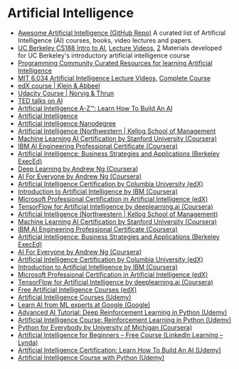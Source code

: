 # Artificial Intelligence

* [Awesome Artificial Intelligence \(GitHub Repo\)](https://github.com/owainlewis/awesome-artificial-intelligence) A curated list of Artificial Intelligence \(AI\) courses, books, video lectures and papers.
* [UC Berkeley CS188 Intro to AI](http://ai.berkeley.edu/home.html), [Lecture Videos](http://ai.berkeley.edu/lecture_videos.html), [2](https://www.youtube.com/watch?v=W1S-HSakPTM) Materials developed for UC Berkeley's introductory artificial intelligence course
* [Programming Community Curated Resources for learning Artificial Intelligence](https://hackr.io/tutorials/learn-artificial-intelligence-ai) 
* [MIT 6.034 Artificial Intelligence Lecture Videos](https://www.youtube.com/playlist?list=PLUl4u3cNGP63gFHB6xb-kVBiQHYe_4hSi), [Complete Course](https://ocw.mit.edu/courses/electrical-engineering-and-computer-science/6-034-artificial-intelligence-fall-2010/)
* [edX course \| Klein & Abbeel](https://courses.edx.org/courses/BerkeleyX/CS188x_1/1T2013/info)
* [Udacity Course \| Norvig & Thrun](https://www.udacity.com/course/intro-to-artificial-intelligence--cs271)
* [TED talks on AI](http://www.ted.com/playlists/310/talks_on_artificial_intelligen)
* ​[Artificial Intelligence A-Z™: Learn How To Build An AI](https://career.guru99.com/recommends/artificialintelligence-1/)​
* ​[Artificial Intelligence](https://career.guru99.com/recommends/artificialintelligence-2/)​
* ​[Artificial Intelligence Nanodegree](https://in.udacity.com/course/artificial-intelligence-nanodegree--nd889)​
* ​[Artificial Intelligence \(Northwestern \| Kellog School of Management](https://digitaldefynd.com/best-artificial-intelligence-courses-training-certifications/#1_Artificial_Intelligence_Northwestern_Kellog_School_of_Management)​
* ​[Machine Learning AI Certification by Stanford University \(Coursera\)](https://digitaldefynd.com/best-artificial-intelligence-courses-training-certifications/#2_Machine_Learning_AI_Certification_by_Stanford_University_Coursera)​
* ​[IBM AI Engineering Professional Certificate \(Coursera\)](https://digitaldefynd.com/best-artificial-intelligence-courses-training-certifications/#3_IBM_AI_Engineering_Professional_Certificate_Coursera)​
* ​[Artificial Intelligence: Business Strategies and Applications \(Berkeley ExecEd\)](https://digitaldefynd.com/best-artificial-intelligence-courses-training-certifications/#4_Artificial_Intelligence_Business_Strategies_and_Applications_Berkeley_ExecEd)​
* ​[Deep Learning by Andrew Ng \(Coursera\)](https://digitaldefynd.com/best-artificial-intelligence-courses-training-certifications/#5_Deep_Learning_by_Andrew_Ng_Coursera)​
* ​[AI For Everyone by Andrew Ng \(Coursera\)](https://digitaldefynd.com/best-artificial-intelligence-courses-training-certifications/#6_AI_For_Everyone_by_Andrew_Ng_Coursera)​
* ​[Artificial Intelligence Certification by Columbia University \(edX\)](https://digitaldefynd.com/best-artificial-intelligence-courses-training-certifications/#7_Artificial_Intelligence_Certification_by_Columbia_University_edX)​
* ​[Introduction to Artificial Intelligence by IBM \(Coursera\)](https://digitaldefynd.com/best-artificial-intelligence-courses-training-certifications/#8_Introduction_to_Artificial_Intelligence_by_IBM_Coursera)​
* ​[Microsoft Professional Certification in Artificial Intelligence \(edX\)](https://digitaldefynd.com/best-artificial-intelligence-courses-training-certifications/#9_Microsoft_Professional_Certification_in_Artificial_Intelligence_edX)​
* ​[TensorFlow for Artificial Intelligence by deeplearning.ai \(Coursera\)](https://digitaldefynd.com/best-artificial-intelligence-courses-training-certifications/#10_TensorFlow_for_Artificial_Intelligence_by_deeplearningai_Coursera)​
* ​[Artificial Intelligence \(Northwestern \| Kellog School of Management\)](http://emeritus-institute-of-management.sjv.io/c/397676/674046/8201)​
* ​[Machine Learning AI Certification by Stanford University \(Coursera\)](https://click.linksynergy.com/deeplink?id=vedj0cWlu2Y&mid=40328&u1=ddai1&murl=https%3A%2F%2Fwww.coursera.org%2Flearn%2Fmachine-learning)​
* ​[IBM AI Engineering Professional Certificate \(Coursera\)](https://click.linksynergy.com/deeplink?id=vedj0cWlu2Y&mid=40328&u1=ddainewcert1&murl=https%3A%2F%2Fwww.coursera.org%2Fprofessional-certificates%2Fai-engineer)​
* ​[Artificial Intelligence: Business Strategies and Applications \(Berkeley ExecEd\)](http://emeritus-institute-of-management.sjv.io/c/397676/754488/8201)​
* ​[AI For Everyone by Andrew Ng \(Coursera\)](https://click.linksynergy.com/deeplink?id=vedj0cWlu2Y&mid=40328&u1=ddai3&murl=https%3A%2F%2Fwww.coursera.org%2Flearn%2Fai-for-everyone)​
* ​[Artificial Intelligence Certification by Columbia University \(edX\)](https://www.awin1.com/cread.php?awinmid=6798&awinaffid=427859&clickref=ddai5&p=https%3A%2F%2Fwww.edx.org%2Fmicromasters%2Fcolumbiax-artificial-intelligence)​
* ​[Introduction to Artificial Intelligence by IBM \(Coursera\)](https://click.linksynergy.com/deeplink?id=vedj0cWlu2Y&mid=40328&u1=ddainew1&murl=https%3A%2F%2Fwww.coursera.org%2Flearn%2Fintroduction-to-ai)​
* ​[Microsoft Professional Certification in Artificial Intelligence \(edX\)](https://www.awin1.com/cread.php?awinmid=6798&awinaffid=427859&clickref=ddai6&p=https%3A%2F%2Fwww.edx.org%2Fmicrosoft-professional-program-artificial-intelligence)​
* ​[TensorFlow for Artificial Intelligence by deeplearning.ai \(Coursera\)](https://click.linksynergy.com/deeplink?id=vedj0cWlu2Y&mid=40328&u1=ddai7&murl=https%3A%2F%2Fwww.coursera.org%2Flearn%2Fintroduction-tensorflow)​
* [Free Artificial Intelligence Courses \(edX\)](https://www.awin1.com/cread.php?awinmid=6798&awinaffid=427859&clickref=ddainew2&p=%5B%5Bhttps%253A%252F%252Fwww.edx.org%252Flearn%252Fartificial-intelligence%5D%5D)​
* ​[Artificial Intelligence Courses \(Udemy\)](https://click.linksynergy.com/deeplink?id=vedj0cWlu2Y&mid=39197&u1=ddainew4&murl=https%3A%2F%2Fwww.udemy.com%2Ftopic%2Fartificial-intelligence%2F)​
* ​[Learn AI from ML experts at Google \(Google\)](https://ai.google/education/)​
* ​[Advanced AI Tutorial: Deep Reinforcement Learning in Python \(Udemy\)](https://click.linksynergy.com/deeplink?id=vedj0cWlu2Y&mid=39197&u1=ddai11&murl=https%3A%2F%2Fwww.udemy.com%2Fdeep-reinforcement-learning-in-python%2F)​
* [Artificial Intelligence Course: Reinforcement Learning in Python \(Udemy\)](https://click.linksynergy.com/deeplink?id=vedj0cWlu2Y&mid=39197&murl=https%3A%2F%2Fwww.udemy.com%2Fartificial-intelligence-reinforcement-learning-in-python%2F)​
* ​[Python for Everybody by University of Michigan \(Coursera\)](https://click.linksynergy.com/deeplink?id=vedj0cWlu2Y&mid=40328&u1=ddai15&murl=https%3A%2F%2Fwww.coursera.org%2Fspecializations%2Fpython)​
* ​[Artificial Intelligence for Beginners – Free Course \(LinkedIn Learning – Lynda\)](https://linkedin-learning.pxf.io/c/1238999/449670/8005?subId1=ddartificial1&u=https%3A%2F%2Fwww.linkedin.com%2Flearning%2Fartificial-intelligence-foundations-thinking-machines%2F)​
* ​[Artificial Intelligence Certification: Learn How To Build An AI \(Udemy\)](https://click.linksynergy.com/deeplink?id=vedj0cWlu2Y&mid=39197&murl=https%3A%2F%2Fwww.udemy.com%2Fartificial-intelligence-az%2F)​
* ​[Artificial Intelligence Course with Python \(Udemy\)](https://click.linksynergy.com/deeplink?id=vedj0cWlu2Y&mid=39197&murl=https%3A%2F%2Fwww.udemy.com%2Fdata-science-and-machine-learning-with-python-hands-on%2F)​


